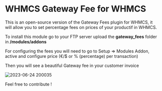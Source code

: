 # WHMCS Gateway Fee for WHMCS

This is an open-source version of the Gateway Fees plugin for WHMCS, it will allow you to set percentage fees on prices of your productif in WHMCS.

To install this module go to your FTP server upload the **gateway_fees** folder in **/modules/addons**

For configuring the fees you will need to go to Setup => Modules Addon, active and configure price (€/$ or % (percentage) per transaction)

Then you will see a beautiful Gateway fee in your customer invoice

![2023-06-24 200035](https://github.com/AdrienDssy/whmcs-gateway-fees/assets/53304251/8ff60a7e-f724-4efd-9acc-aec4fd8a8cc1)

Feel free to contribute !

